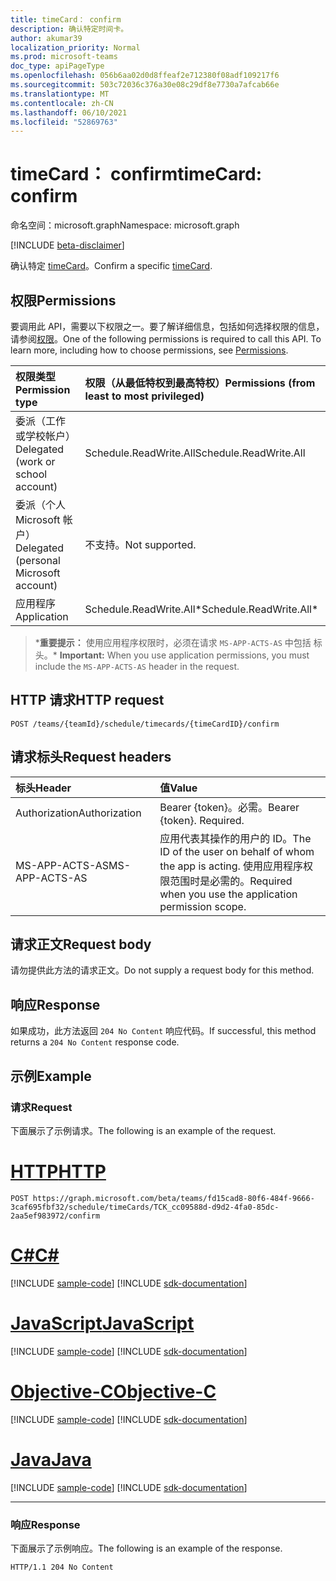 ```yaml
---
title: timeCard： confirm
description: 确认特定时间卡。
author: akumar39
localization_priority: Normal
ms.prod: microsoft-teams
doc_type: apiPageType
ms.openlocfilehash: 056b6aa02d0d8ffeaf2e712380f08adf109217f6
ms.sourcegitcommit: 503c72036c376a30e08c29df8e7730a7afcab66e
ms.translationtype: MT
ms.contentlocale: zh-CN
ms.lasthandoff: 06/10/2021
ms.locfileid: "52869763"
---
```

# <a name="timecard-confirm"></a><span data-ttu-id="1c200-103">timeCard： confirm</span><span class="sxs-lookup"><span data-stu-id="1c200-103">timeCard: confirm</span></span>

<span data-ttu-id="1c200-104">命名空间：microsoft.graph</span><span class="sxs-lookup"><span data-stu-id="1c200-104">Namespace: microsoft.graph</span></span>

[!INCLUDE [beta-disclaimer](../../includes/beta-disclaimer.md)]

<span data-ttu-id="1c200-105">确认特定 [timeCard](../resources/timeCard.md)。</span><span class="sxs-lookup"><span data-stu-id="1c200-105">Confirm a specific [timeCard](../resources/timeCard.md).</span></span>

## <a name="permissions"></a><span data-ttu-id="1c200-106">权限</span><span class="sxs-lookup"><span data-stu-id="1c200-106">Permissions</span></span>

<span data-ttu-id="1c200-p101">要调用此 API，需要以下权限之一。要了解详细信息，包括如何选择权限的信息，请参阅[权限](/graph/permissions-reference)。</span><span class="sxs-lookup"><span data-stu-id="1c200-p101">One of the following permissions is required to call this API. To learn more, including how to choose permissions, see [Permissions](/graph/permissions-reference).</span></span>

|<span data-ttu-id="1c200-109">权限类型</span><span class="sxs-lookup"><span data-stu-id="1c200-109">Permission type</span></span>      | <span data-ttu-id="1c200-110">权限（从最低特权到最高特权）</span><span class="sxs-lookup"><span data-stu-id="1c200-110">Permissions (from least to most privileged)</span></span>              |
|:--------------------|:---------------------------------------------------------|
|<span data-ttu-id="1c200-111">委派（工作或学校帐户）</span><span class="sxs-lookup"><span data-stu-id="1c200-111">Delegated (work or school account)</span></span> | <span data-ttu-id="1c200-112">Schedule.ReadWrite.All</span><span class="sxs-lookup"><span data-stu-id="1c200-112">Schedule.ReadWrite.All</span></span>    |
|<span data-ttu-id="1c200-113">委派（个人 Microsoft 帐户）</span><span class="sxs-lookup"><span data-stu-id="1c200-113">Delegated (personal Microsoft account)</span></span> | <span data-ttu-id="1c200-114">不支持。</span><span class="sxs-lookup"><span data-stu-id="1c200-114">Not supported.</span></span>    |
|<span data-ttu-id="1c200-115">应用程序</span><span class="sxs-lookup"><span data-stu-id="1c200-115">Application</span></span> | <span data-ttu-id="1c200-116">Schedule.ReadWrite.All\*</span><span class="sxs-lookup"><span data-stu-id="1c200-116">Schedule.ReadWrite.All\*</span></span> |

><span data-ttu-id="1c200-117">\***重要提示：** 使用应用程序权限时，必须在请求 `MS-APP-ACTS-AS` 中包括 标头。</span><span class="sxs-lookup"><span data-stu-id="1c200-117">\* **Important:** When you use application permissions, you must include the `MS-APP-ACTS-AS` header in the request.</span></span>

## <a name="http-request"></a><span data-ttu-id="1c200-118">HTTP 请求</span><span class="sxs-lookup"><span data-stu-id="1c200-118">HTTP request</span></span>

<!-- { "blockType": "ignored" } -->

```http
POST /teams/{teamId}/schedule/timecards/{timeCardID}/confirm
```

## <a name="request-headers"></a><span data-ttu-id="1c200-119">请求标头</span><span class="sxs-lookup"><span data-stu-id="1c200-119">Request headers</span></span>

| <span data-ttu-id="1c200-120">标头</span><span class="sxs-lookup"><span data-stu-id="1c200-120">Header</span></span>       | <span data-ttu-id="1c200-121">值</span><span class="sxs-lookup"><span data-stu-id="1c200-121">Value</span></span> |
|:---------------|:--------|
| <span data-ttu-id="1c200-122">Authorization</span><span class="sxs-lookup"><span data-stu-id="1c200-122">Authorization</span></span>  | <span data-ttu-id="1c200-p102">Bearer {token}。必需。</span><span class="sxs-lookup"><span data-stu-id="1c200-p102">Bearer {token}. Required.</span></span>  |
| <span data-ttu-id="1c200-125">MS-APP-ACTS-AS</span><span class="sxs-lookup"><span data-stu-id="1c200-125">MS-APP-ACTS-AS</span></span> | <span data-ttu-id="1c200-126">应用代表其操作的用户的 ID。</span><span class="sxs-lookup"><span data-stu-id="1c200-126">The ID of the user on behalf of whom the app is acting.</span></span> <span data-ttu-id="1c200-127">使用应用程序权限范围时是必需的。</span><span class="sxs-lookup"><span data-stu-id="1c200-127">Required when you use the application permission scope.</span></span> |

## <a name="request-body"></a><span data-ttu-id="1c200-128">请求正文</span><span class="sxs-lookup"><span data-stu-id="1c200-128">Request body</span></span>
<span data-ttu-id="1c200-129">请勿提供此方法的请求正文。</span><span class="sxs-lookup"><span data-stu-id="1c200-129">Do not supply a request body for this method.</span></span>

## <a name="response"></a><span data-ttu-id="1c200-130">响应</span><span class="sxs-lookup"><span data-stu-id="1c200-130">Response</span></span>

<span data-ttu-id="1c200-131">如果成功，此方法返回 `204 No Content` 响应代码。</span><span class="sxs-lookup"><span data-stu-id="1c200-131">If successful, this method returns a `204 No Content` response code.</span></span>

## <a name="example"></a><span data-ttu-id="1c200-132">示例</span><span class="sxs-lookup"><span data-stu-id="1c200-132">Example</span></span>

### <a name="request"></a><span data-ttu-id="1c200-133">请求</span><span class="sxs-lookup"><span data-stu-id="1c200-133">Request</span></span>
<span data-ttu-id="1c200-134">下面展示了示例请求。</span><span class="sxs-lookup"><span data-stu-id="1c200-134">The following is an example of the request.</span></span> 


# <a name="http"></a>[<span data-ttu-id="1c200-135">HTTP</span><span class="sxs-lookup"><span data-stu-id="1c200-135">HTTP</span></span>](#tab/http)
<!-- {
  "blockType": "request",
  "name": "timecard-confirm"
}-->

```http
POST https://graph.microsoft.com/beta/teams/fd15cad8-80f6-484f-9666-3caf695fbf32/schedule/timeCards/TCK_cc09588d-d9d2-4fa0-85dc-2aa5ef983972/confirm
```
# <a name="c"></a>[<span data-ttu-id="1c200-136">C#</span><span class="sxs-lookup"><span data-stu-id="1c200-136">C#</span></span>](#tab/csharp)
[!INCLUDE [sample-code](../includes/snippets/csharp/timecard-confirm-csharp-snippets.md)]
[!INCLUDE [sdk-documentation](../includes/snippets/snippets-sdk-documentation-link.md)]

# <a name="javascript"></a>[<span data-ttu-id="1c200-137">JavaScript</span><span class="sxs-lookup"><span data-stu-id="1c200-137">JavaScript</span></span>](#tab/javascript)
[!INCLUDE [sample-code](../includes/snippets/javascript/timecard-confirm-javascript-snippets.md)]
[!INCLUDE [sdk-documentation](../includes/snippets/snippets-sdk-documentation-link.md)]

# <a name="objective-c"></a>[<span data-ttu-id="1c200-138">Objective-C</span><span class="sxs-lookup"><span data-stu-id="1c200-138">Objective-C</span></span>](#tab/objc)
[!INCLUDE [sample-code](../includes/snippets/objc/timecard-confirm-objc-snippets.md)]
[!INCLUDE [sdk-documentation](../includes/snippets/snippets-sdk-documentation-link.md)]

# <a name="java"></a>[<span data-ttu-id="1c200-139">Java</span><span class="sxs-lookup"><span data-stu-id="1c200-139">Java</span></span>](#tab/java)
[!INCLUDE [sample-code](../includes/snippets/java/timecard-confirm-java-snippets.md)]
[!INCLUDE [sdk-documentation](../includes/snippets/snippets-sdk-documentation-link.md)]

---


### <a name="response"></a><span data-ttu-id="1c200-140">响应</span><span class="sxs-lookup"><span data-stu-id="1c200-140">Response</span></span>

<span data-ttu-id="1c200-141">下面展示了示例响应。</span><span class="sxs-lookup"><span data-stu-id="1c200-141">The following is an example of the response.</span></span> 

<!-- {
  "blockType": "response",
  "truncated": true
} -->

```http
HTTP/1.1 204 No Content
```

<!-- uuid: 8fcb5dbc-d5aa-4681-8e31-b001d5168d79
2015-10-25 14:57:30 UTC -->
<!--
{
  "type": "#page.annotation",
  "description": "Confirm timecard",
  "keywords": "",
  "section": "documentation",
  "tocPath": "",
  "suppressions": [
  ]
}
-->
